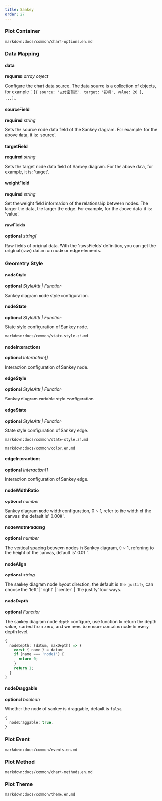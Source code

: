 ```yaml
---
title: Sankey
order: 27
---
```


### Plot Container

`markdown:docs/common/chart-options.en.md`

### Data Mapping

#### data

<description>**required** _array object_</description>

Configure the chart data source. The data source is a collection of objects, for example：`[{ source: '支付宝首页', target: '花呗', value: 20 }, ...]`。

#### sourceField

<description>**required** _string_</description>

Sets the source node data field of the Sankey diagram. For example, for the above data, it is: 'source'.

#### targetField

<description>**required** _string_</description>

Sets the target node data field of Sankey diagram. For the above data, for example, it is: 'target'.

#### weightField

<description>**required** _string_</description>

Set the weight field information of the relationship between nodes. The larger the data, the larger the edge. For example, for the above data, it is: 'value'.

#### rawFields

<description>**optional** _string[_</description>

Raw fields of original data. With the 'rawsFields' definition, you can get the original (raw) datum on node or edge elements.

<playground path="relation-plots/sankey/demo/draggable.ts" rid="sankey-raw-fields"></playground>

### Geometry Style

#### nodeStyle

<description>**optional** _StyleAttr | Function_</description>

Sankey diagram node style configuration.

#### nodeState

<description>**optional** _StyleAttr | Function_</description>

State style configuration of Sankey node.

`markdown:docs/common/state-style.zh.md`

#### nodeInteractions

<description>**optional** _Interaction[]_</description>

Interaction configuration of Sankey node.

#### edgeStyle

<description>**optional** _StyleAttr | Function_</description>

Sankey diagram variable style configuration.

#### edgeState

<description>**optional** _StyleAttr | Function_</description>

State style configuration of Sankey edge.

`markdown:docs/common/state-style.zh.md`

`markdown:docs/common/color.en.md`

#### edgeInteractions

<description>**optional** _Interaction[]_</description>

Interaction configuration of Sankey edge.

#### nodeWidthRatio

<description>**optional** _number_</description>

Sankey diagram node width configuration, 0 ~ 1, refer to the width of the canvas, the default is' 0.008 '.

#### nodeWidthPadding

<description>**optional** _number_</description>

The vertical spacing between nodes in Sankey diagram, 0 ~ 1, referring to the height of the canvas, default is' 0.01 '.

#### nodeAlign

<description>**optional** _string_</description>

The sankey diagram node layout direction, the default is `the justify`, can choose the 'left' | 'right' | 'center' | 'the justify' four ways.

#### nodeDepth

<description>**optional** _Function_</description>

The sankey diagram node `depth` configure, use function to return the depth value, started from zero, and we need to ensure contains node in every depth level.

```ts
{
  nodeDepth: (datum, maxDepth) => {
    const { name } = datum;
    if (name === 'node1') {
      return 0;
    }
    return 1;
  }
}
```

#### nodeDraggable

<description>**optional** _boolean_</description>

Whether the node of sankey is draggable, default is `false`.

```ts
{
  nodeDraggable: true,
}
```

### Plot Event

`markdown:docs/common/events.en.md`

### Plot Method

`markdown:docs/common/chart-methods.en.md`

### Plot Theme

`markdown:docs/common/theme.en.md`
